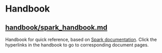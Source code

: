 # Handbook

## [handbook/spark_handbook.md](https://github.com/alvinloong/spark/blob/master/handbook/spark_handbook.md)

Handbook for quick reference, based on [Spark documentation](https://spark.apache.org/docs/2.4.6/). Click the hyperlinks in the handbook to go to corresponding document pages.